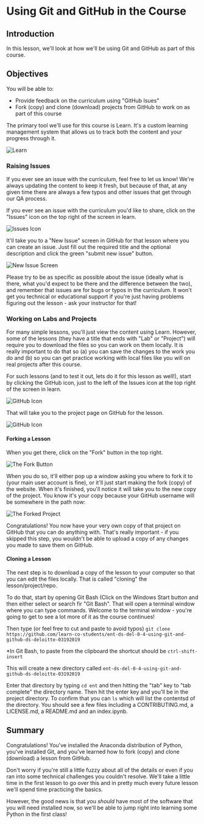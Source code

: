 
# Using Git and GitHub in the Course


## Introduction
In this lesson, we'll look at how we'll be using Git and GitHub as part of this course.

## Objectives
You will be able to:
* Provide feedback on the curriculum using "GitHub Isues"
* Fork (copy) and clone (download) projects from GitHub to work on as part of this course


The primary tool we'll use for this course is Learn. It's a custom learning management system that allows us to track both the content and your progress through it. 

![Learn](http://curriculum-content.s3.amazonaws.com/ent-ds-deloitte/learn-screenshot.png)

### Raising Issues 
If you ever see an issue with the curriculum, feel free to let us know! We're always updating the content to keep it fresh, but because of that, at any given time there are always a few typos and other issues that get through our QA process. 

If you ever see an issue with the curriculum you'd like to share, click on the "Issues" icon on the top right of the screen in learn.

![Issues Icon](http://curriculum-content.s3.amazonaws.com/ent-ds-deloitte/learn-screenshot-issues.png)

It'll take you to a "New Issue" screen in GitHub for that lesson where you can create an issue. Just fill out the required title and the optional description and click the green "submit new issue" button.

![New Issue Screen](http://curriculum-content.s3.amazonaws.com/ent-ds-deloitte/issues-screen.png)

Please try to be as specific as possible about the issue (ideally what is there, what you'd expect to be there and the difference between the two), and remember that issues are for bugs or typos in the curriculum. It won't get you technical or educational support if you're just having problems figuring out the lesson - ask your instructor for that!

### Working on Labs and Projects
For many simple lessons, you'll just view the content using Learn. However, some of the lessons (they have a title that ends with "Lab" or "Project") will require you to download the files so you can work on them locally. It is really important to do that so (a) you can save the changes to the work you do and (b) so you can get practice working with local files like you will on real projects after this course.

For such lessons (and to test it out, lets do it for this lesson as well!), start by clicking the GitHub icon, just to the left of the Issues icon at the top right of the screen in learn.

![GitHub Icon](http://curriculum-content.s3.amazonaws.com/ent-ds-deloitte/learn-screenshot-github.png)

That will take you to the project page on GitHub for the lesson.

![GitHub Icon](http://curriculum-content.s3.amazonaws.com/ent-ds-deloitte/project-page-github.png)


#### Forking a Lesson
When you get there, click on the "Fork" button in the top right.

![The Fork Button](http://curriculum-content.s3.amazonaws.com/ent-ds-deloitte/the-fork-button.png)

When you do so, it'll either pop up a window asking you where to fork it to (your main user account is fine), or it'll just start making the fork (copy) of the website. When it's finished, you'll notice it will take you to the new copy of the project. You know it's your copy because your GitHub username will be somewhere in the path now:

![The Forked Project](http://curriculum-content.s3.amazonaws.com/ent-ds-deloitte/the-forked-project-header.png)

Congratulations! You now have your very own copy of that project on GitHub that you can do anything with. That's really important - if you skipped this step, you wouldn't be able to upload a copy of any changes you made to save them on GitHub.

#### Cloning a Lesson
The next step is to download a copy of the lesson to your computer so that you can edit the files locally. That is called "cloning" the lesson/project/repo.

To do that, start by opening Git Bash (Click on the Windows Start button and then either select or search fir "Git Bash". That will open a terminal window where you can type commands. Welcome to the terminal window - you're going to get to see a lot more of it as the course continues!

Then type (or feel free to cut and paste to avoid typos) `git clone https://github.com/learn-co-students/ent-ds-del-0-4-using-git-and-github-ds-deloitte-03192019`

*In Git Bash, to paste from the clipboard the shortcut should be `ctrl-shift-insert`

This will create a new directory called `ent-ds-del-0-4-using-git-and-github-ds-deloitte-03192019`

Enter that directory by typing `cd ent` and then hitting the "tab" key to "tab complete" the directory name. Then hit the enter key and you'll be in the project directory. To confirm that you can `ls` which will list the contentsd of the directory. You should see a few files including a  CONTRIBUTING.md, a LICENSE.md, a README.md and an index.ipynb.


## Summary

Congratulations! You've installed the Anaconda distribution of Python, you've installed Git, and you've learned how to fork (copy) and clone (download) a lesson from GitHub. 

Don't worry if you're still a little fuzzy about all of the details or even if you ran into some technical challenges you couldn't resolve. We'll take a little time in the first lesson to go over this and in pretty much every future lesson we'll spend time practicing the basics. 

However, the good news is that you *should* have most of the software that you will need installed now, so we'll be able to jump right into learning some Python in the first class!

